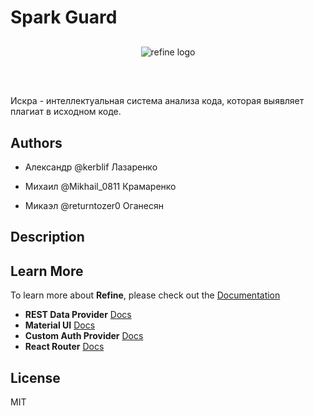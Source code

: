 # Spark Guard

<div align="center" style="margin: 30px;">
    <img alt="refine logo" src="../spark-guard-web/src/assets/img.png">
</div>
<br/>

Искра - интеллектуальная система анализа кода, которая выявляет плагиат в исходном коде.

## Authors
- Александр @kerblif Лазаренко

- Михаил @Mikhail_0811 Крамаренко

- Микаэл @returntozer0 Оганесян


## Description


## Learn More

To learn more about **Refine**, please check out the [Documentation](https://refine.dev/docs)

- **REST Data Provider** [Docs](https://refine.dev/docs/core/providers/data-provider/#overview)
- **Material UI** [Docs](https://refine.dev/docs/ui-frameworks/mui/tutorial/)
- **Custom Auth Provider** [Docs](https://refine.dev/docs/core/providers/auth-provider/)
- **React Router** [Docs](https://refine.dev/docs/core/providers/router-provider/)

## License

MIT
